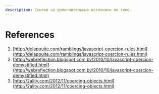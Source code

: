 ```yaml
---
description: Ссылки на дополнительные источники по теме.
---
```


# References

1. [http://delapouite.com/ramblings/javascript-coercion-rules.html](http://delapouite.com/ramblings/javascript-coercion-rules.html)
2. [http://webreflection.blogspot.com.by/2010/10/javascript-coercion-demystified.html](http://webreflection.blogspot.com.by/2010/10/javascript-coercion-demystified.html)
3. [http://2ality.com/2012/11/coercing-objects.html](http://2ality.com/2012/11/coercing-objects.html)

